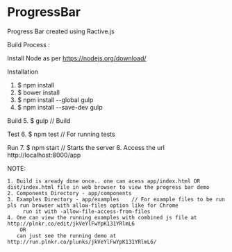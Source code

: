 # ProgressBar
Progress Bar created using Ractive.js


Build Process :

Install Node as per https://nodejs.org/download/

Installation

1. $ npm install
2. $ bower install
3. $ npm install --global gulp
4. $ npm install --save-dev gulp

Build
5. $ gulp       // Build

Test
6. $ npm test   // For running tests

Run
7. $ npm start  // Starts the server
8. Access the url http://localhost:8000/app


NOTE: 
	
	1. Build is aready done once.. one can acess app/index.html OR dist/index.html file in web browser to view the progress bar demo
	2. Components Directory - app/components 
	3. Examples Directory - app/examples 	// For example files to be run pls run browser with allow-files	option like for Chrome
	  	 run it with -allow-file-access-from-files
	4. One can view the running examples with combined js file at http://plnkr.co/edit/jkVeYlFwYpK131YRlmL6
		OR
	   can just see the running demo at http://run.plnkr.co/plunks/jkVeYlFwYpK131YRlmL6/
	  	 
